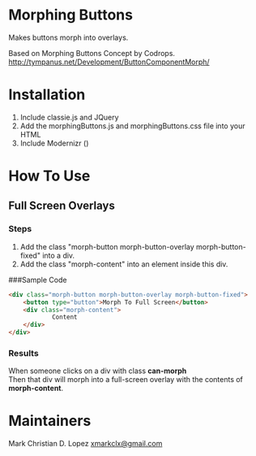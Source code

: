 # Morphing Buttons
Makes buttons morph into overlays.

Based on Morphing Buttons Concept by Codrops.  
http://tympanus.net/Development/ButtonComponentMorph/

# Installation
1. Include classie.js and JQuery  
2. Add the morphingButtons.js and morphingButtons.css file into your HTML
3. Include Modernizr (<script type="text/javascript" src="https://cdnjs.cloudflare.com/ajax/libs/modernizr/2.8.3/modernizr.min.js"></script>)

# How To Use
## Full Screen Overlays

### Steps
1. Add the class "morph-button morph-button-overlay morph-button-fixed" into a div.
2. Add the class "morph-content" into an element inside this div.

###Sample Code

```html
<div class="morph-button morph-button-overlay morph-button-fixed">
    <button type="button">Morph To Full Screen</button>
    <div class="morph-content"> 
            Content
    </div>
</div>
```



### Results
When someone clicks on a div with class __can-morph__  
Then that div will morph into a full-screen overlay with the contents of __morph-content__. 

# Maintainers
Mark Christian D. Lopez
<xmarkclx@gmail.com>
